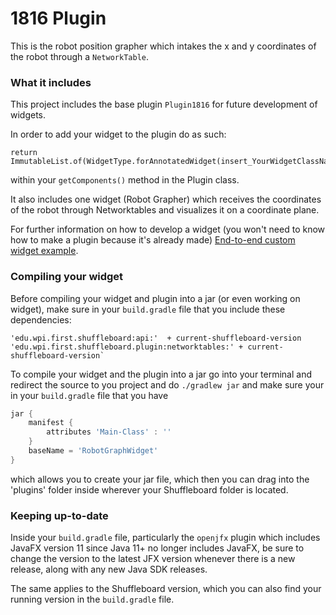 # 1816 Plugin

This is the robot position grapher which intakes the x and y coordinates of 
the robot through a `NetworkTable`. 


### What it includes

This project includes the base plugin `Plugin1816` for future development of widgets. 

In order to add your widget to the plugin do as such:
```
return ImmutableList.of(WidgetType.forAnnotatedWidget(insert_YourWidgetClassName.class))
``` 
within your `getComponents()` method in the Plugin class.

It also includes one widget (Robot Grapher) which receives the coordinates of the robot through Networktables and visualizes it on a coordinate plane.

For further information on how to develop a widget (you won't need to know how to make a plugin because it's already made)
[End-to-end custom widget example](https://github.com/wpilibsuite/shuffleboard/wiki/End-to-end-custom-data---widget-example).

### Compiling your widget

Before compiling your widget and plugin into a jar (or even working on widget), make sure in your `build.gradle` file that you include these dependencies:

```
'edu.wpi.first.shuffleboard:api:'  + current-shuffleboard-version
'edu.wpi.first.shuffleboard.plugin:networktables:' + current-shuffleboard-version` 
```

To compile your widget and the plugin into a jar go into your terminal and redirect the source
to you project and do `./gradlew jar` and make sure your in your `build.gradle` file
that you have 
```gradle
jar {
    manifest {
        attributes 'Main-Class' : ''
    }
    baseName = 'RobotGraphWidget'
}
``` 
which allows you to create your jar file, which then you can drag into the 'plugins' folder inside wherever your Shuffleboard folder is located.

### Keeping up-to-date
Inside your `build.gradle` file, particularly the `openjfx` plugin which includes JavaFX version 11 since
Java 11+ no longer includes JavaFX, be sure to change the version to the latest JFX version
whenever there is a new release, along with any new Java SDK releases.

The same applies to the Shuffleboard version, which you can also find your running version in the
`build.gradle` file. 


